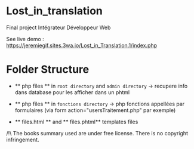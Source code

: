 # Lost_in_translation
Final project Intégrateur Développeur Web

See live demo : https://jeremiegif.sites.3wa.io/Lost_in_Translation.1/index.php



# Folder Structure

 * ** php files **  in ``root directory`` and ``admin directory`` -> recupere info dans database pour les afficher dans un phtml
 
 * ** php files **  in ``fonctions directory`` -> php fonctions appellées par formulaires (via form  action="usersTraitement.php"  par exemple)
 
 * ** files.html ** and ** files.phtml** templates files 
 
/!\ The books summary used are under free license. There is no copyright infringement.
